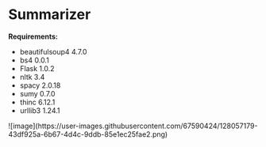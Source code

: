 # Summarizer
<b>Requirements:</b>
<ul>
    <li>beautifulsoup4                        4.7.0 </li>
<li>bs4                                   0.0.1</li>
<li>Flask                                 1.0.2</li>
<li>nltk                                  3.4</li>
<li>spacy                                 2.0.18</li>
<li>sumy                                  0.7.0</li>
<li>thinc                                 6.12.1</li>
<li>urllib3                               1.24.1 </li>
    </ul>
![image](https://user-images.githubusercontent.com/67590424/128057179-43df925a-6b67-4d4c-9ddb-85e1ec25fae2.png)
